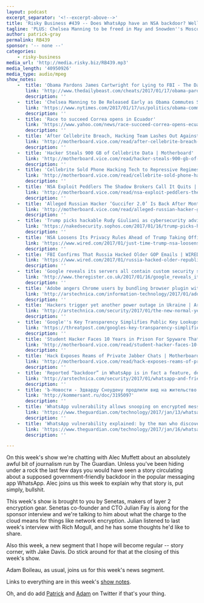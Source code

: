 ```yaml
---
layout: podcast
excerpt_separator: '<!--excerpt-above-->'
title: 'Risky Business #439 -- Does WhatsApp have an NSA backdoor? Well, nope.'
tagline: 'PLUS: Chelsea Manning to be freed in May and Snowden''s Moscow holiday extended...'
author: patrick-gray
permalink: RB439
sponsor: '-- none --'
categories:
    - risky-business
media_url: 'http://media.risky.biz/RB439.mp3'
media_length: '40950926'
media_type: audio/mpeg
show_notes:
    -  title: 'Obama Pardons James Cartwright for Lying to FBI - The Daily Beast'
       link: 'http://www.thedailybeast.com/cheats/2017/01/17/obama-pardons-james-cartwright-for-lying-to-fbi.html?via=desktop&source=copyurl'
       description: '' 
    -  title: 'Chelsea Manning to Be Released Early as Obama Commutes Sentence - The New York Times'
       link: 'https://www.nytimes.com/2017/01/17/us/politics/obama-commutes-bulk-of-chelsea-mannings-sentence.html'
       description: '' 
    -  title: 'Race to succeed Correa opens in Ecuador'
       link: 'https://www.yahoo.com/news/race-succeed-correa-opens-ecuador-191644978.html'
       description: '' 
    -  title: 'After Cellebrite Breach, Hacking Team Lashes Out Against ‘Vigilante Hackers’ | Motherboard'
       link: 'http://motherboard.vice.com/read/after-cellebrite-breach-hacking-team-lashes-out-against-vigilante-hackers'
       description: '' 
    -  title: 'Hacker Steals 900 GB of Cellebrite Data | Motherboard'
       link: 'http://motherboard.vice.com/read/hacker-steals-900-gb-of-cellebrite-data'
       description: '' 
    -  title: 'Cellebrite Sold Phone Hacking Tech to Repressive Regimes, Data Suggests | Motherboard'
       link: 'http://motherboard.vice.com/read/cellebrite-sold-phone-hacking-tech-to-repressive-regimes-data-suggests'
       description: '' 
    -  title: 'NSA Exploit Peddlers The Shadow Brokers Call It Quits | Motherboard'
       link: 'http://motherboard.vice.com/read/nsa-exploit-peddlers-the-shadow-brokers-call-it-quits'
       description: '' 
    -  title: 'Alleged Russian Hacker ‘Guccifer 2.0’ Is Back After Months Of Silence | Motherboard'
       link: 'http://motherboard.vice.com/read/alleged-russian-hacker-guccifer-20-is-back-after-months-of-silence'
       description: '' 
    -  title: 'Trump picks hackable Rudy Giuliani as cybersecurity advisor – Naked Security'
       link: 'https://nakedsecurity.sophos.com/2017/01/16/trump-picks-hackable-rudy-giuliani-as-cybersecurity-advisor/'
       description: '' 
    -  title: 'NSA Loosens Its Privacy Rules Ahead of Trump Taking Office | WIRED'
       link: 'https://www.wired.com/2017/01/just-time-trump-nsa-loosens-privacy-rules/'
       description: '' 
    -  title: 'FBI Confirms That Russia Hacked Older GOP Emails | WIRED'
       link: 'https://www.wired.com/2017/01/russia-hacked-older-republican-emails-fbi-director-says/'
       description: '' 
    -  title: 'Google reveals its servers all contain custom security silicon • The Register'
       link: 'http://www.theregister.co.uk/2017/01/16/google_reveals_its_servers_all_contain_custom_security_silicon/'
       description: '' 
    -  title: 'Adobe angers Chrome users by bundling browser plugin with security update | Ars Technica'
       link: 'http://arstechnica.com/information-technology/2017/01/adobe-angers-chrome-users-by-bundling-browser-plugin-with-security-update/'
       description: '' 
    -  title: 'Hackers trigger yet another power outage in Ukraine | Ars Technica'
       link: 'http://arstechnica.com/security/2017/01/the-new-normal-yet-another-hacker-caused-power-outage-hits-ukraine/'
       description: '' 
    -  title: 'Google''s Key Transparency Simplifies Public Key Lookups | Threatpost | The first stop for security news'
       link: 'https://threatpost.com/googles-key-transparency-simplifies-public-key-lookups/123073/'
       description: '' 
    -  title: 'Student Hacker Faces 10 Years in Prison For Spyware That Hit 16,000 Computers | Motherboard'
       link: 'http://motherboard.vice.com/read/student-hacker-faces-10-years-in-prison-for-spyware-that-hit-16000-computers'
       description: '' 
    -  title: 'Hack Exposes Reams of Private Jabber Chats | Motherboard'
       link: 'http://motherboard.vice.com/read/hack-exposes-reams-of-private-jabber-chats'
       description: '' 
    -  title: 'Reported “backdoor” in WhatsApp is in fact a feature, defenders say | Ars Technica'
       link: 'http://arstechnica.com/security/2017/01/whatsapp-and-friends-take-umbrage-at-report-its-crypto-is-backdoored/'
       description: '' 
    -  title: 'Ъ-Новости - Эдварду Сноудену продлили вид на жительство в России'
       link: 'http://kommersant.ru/doc/3195097'
       description: '' 
    -  title: 'WhatsApp vulnerability allows snooping on encrypted messages | Technology | The Guardian'
       link: 'https://www.theguardian.com/technology/2017/jan/13/whatsapp-backdoor-allows-snooping-on-encrypted-messages'
       description: '' 
    -  title: 'WhatsApp vulnerability explained: by the man who discovered it | Tobias Boelter | Technology | The Guardian'
       link: 'https://www.theguardian.com/technology/2017/jan/16/whatsapp-vulnerability-facebook'
       description: '' 

---
```

On this week's show we're chatting with Alec Muffett about an absolutely awful bit of journalism run by The Guardian. Unless you've been hiding under a rock the last few days you would have seen a story circulating about a supposed government-friendly backdoor in the popular messaging app WhatsApp. Alec joins us this week to explain why that story is, put simply, bullshit.

This week's show is brought to you by Senetas, makers of layer 2 encryption gear. Senetas co-founder and CTO Julian Fay is along for the sponsor interview and we're talking to him about what the charge to the cloud means for things like network encryption. Julian listened to last week's interview with Rich Mogull, and he has some thoughts he'd like to share.

Also this week, a new segment that I hope will become regular -- story corner, with Jake Davis. Do stick around for that at the closing of this week's show.

Adam Boileau, as usual, joins us for this week's news segment.

Links to everything are in this week's <a href='http://risky.biz/RB439_notes'>show notes</a>.

Oh, and do add <a href='https://twitter.com/riskybusiness'>Patrick</a> and <a href='https://twitter.com/metlstorm'>Adam</a> on Twitter if that's your thing.
